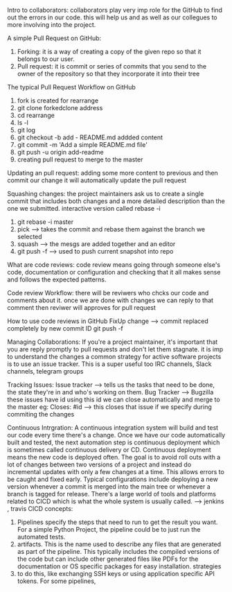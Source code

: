 Intro to collaborators: collaborators play very imp role for the GitHub to find out the errors in our code. this will help us and as well as our collegues to more involving into the project.

A simple Pull Request on GitHub:
1. Forking: it is a way of creating a copy of the given repo so that it belongs to our user.
2. Pull request: it is commit or series of commits that you send to the owner of the repository so that they incorporate it into their tree

The typical Pull Request Workflow on GitHub
1. fork is created for rearrange
2. git clone forkedclone address
3. cd rearrange
4. ls -l
5. git log
6. git checkout -b add - README.md addded content
7. git commit -m 'Add a simple README.md file'
8. git push -u origin add-readme
9. creating pull request to merge to the master

Updating an pull request: 
adding some more content to previous and then commit our change it will automatically update the pull request

Squashing changes: 
the project maintainers ask us to create a single commit that includes both changes and a more detailed description than the one we submitted. interactive version called rebase -i
1. git rebase -i master
2. pick --> takes the commit and rebase them against the branch we selected 
3. squash --> the mesgs are added together and an editor 
4. git push -f --> used to push current snapshot into repo

What are code reviews:
code review means going through someone else's code, documentation or configuration and checking that it all makes sense and follows the expected patterns.

Code review Workflow:
there will be reviwers who chcks our code and comments about it. once we are done with changes we can reply to that comment then reviwer will approves for pull request

How to use code reviews in GitHub
FixUp change --> commit replaced completely by new commit ID
git push -f

Managing Collaborations: If you're a project maintainer, it's important that you are reply promptly to pull requests and don't let them stagnate. 
it is imp to understand the changes
a common strategy for active software projects is to use an issue tracker. This is a super useful too
IRC channels, Slack channels, telegram groups

Tracking Issues:
Issue tracker --> tells us the tasks that need to be done, the state they're in and who's working on them. 
Bug Tracker --> Bugzilla
these issues have id using this id we can close automatically and merge to the master
eg: Closes: #id --> this closes that issue if we specify during commiting the changes

Continuous Intrgration: A continuous integration system will build and test our code every time there's a change.
Once we have our code automatically built and tested, the next automation step is continuous deployment which is sometimes called continuous delivery or CD.
Continuous deployment means the new code is deployed often. The goal is to avoid roll outs with a lot of changes between two versions of a project and instead do incremental updates with only a few changes at a time. This allows errors to be caught and fixed early.
Typical configurations include deploying a new version whenever a commit is merged into the main tree or whenever a branch is tagged for release. There's a large world of tools and platforms related to CICD which is what the whole system is usually called. --> jenkins , travis
CICD concepts: 
1. Pipelines specify the steps that need to run to get the result you want. For a simple Python Project, the pipeline could be to just run the automated tests.
2. artifacts. This is the name used to describe any files that are generated as part of the pipeline. This typically includes the compiled versions of the code but can include other generated files like PDFs for the documentation or OS specific packages for easy installation. 
strategies 
1. to do this, like exchanging SSH keys or using application specific API tokens. For some pipelines,
